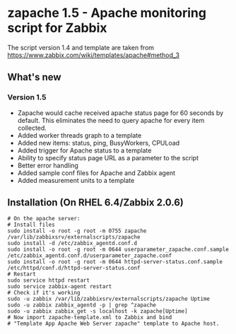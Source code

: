 # zapache 1.5 - Apache monitoring script for Zabbix

The script version 1.4 and template are taken from https://www.zabbix.com/wiki/templates/apache#method_3

## What's new

### Version 1.5

* Zapache would cache received apache status page for 60 seconds by default. This eliminates the need to query apache for every item collected.
* Added worker threads graph to a template
* Added new items: status, ping, BusyWorkers, CPULoad
* Added trigger for Apache status to a template
* Ability to specify status page URL as a parameter to the script
* Better error handling
* Added sample conf files for Apache and Zabbix agent
* Added measurement units to a template

## Installation (On RHEL 6.4/Zabbix 2.0.6)

	# On the apache server:
	# Install files
	sudo install -o root -g root -m 0755 zapache /var/lib/zabbixsrv/externalscripts/zapache
	sudo install -d /etc/zabbix_agentd.conf.d
	sudo install -o root -g root -m 0644 userparameter_zapache.conf.sample /etc/zabbix_agentd.conf.d/userparameter_zapache.conf
	sudo install -o root -g root -m 0644 httpd-server-status.conf.sample /etc/httpd/conf.d/httpd-server-status.conf
	# Restart
	sudo service httpd restart
	sudo service zabbix-agent restart
	# Check if it's working
	sudo -u zabbix /var/lib/zabbixsrv/externalscripts/zapache Uptime
	sudo -u zabbix zabbix_agentd -p | grep ^zapache
	sudo -u zabbix zabbix_get -s localhost -k zapache[Uptime]
	# Now import zapache-template.xml to Zabbix and bind
	# "Template App Apache Web Server zapache" template to Apache host.
